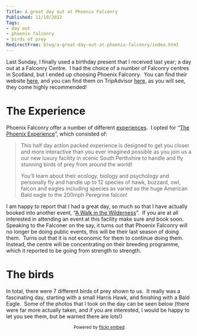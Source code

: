```yaml
---
Title: A great day out at Phoenix Falconry
Published: 11/10/2012
Tags:
- day out
- phoenix falconry
- birds of prey
RedirectFrom: blog/a-great-day-out-at-phoenix-falconry/index.html
---
```


Last Sunday, I finally used a birthday present that I received last year; a day out at a Falconry Centre.  I had the choice of a number of Falconry centres in Scotland, but I ended up choosing Phoenix Falconry.  You can find their website [here](http://falconry-in-scotland.co.uk/), and you can find them on TripAdvisor [here,](http://www.tripadvisor.co.uk/Attraction_Review-g1146700-d2108482-Reviews-Phoenix_Falconry-Blackford_Perth_and_Kinross_Scotland.html) as you will see, they come highly recommended!

# The Experience

Phoenix Falconry offer a number of different [experiences](http://www.scottishfalconry.co.uk/shopdisplayproducts.asp?id=1&cat=Falcon+Experiences).  I opted for “[The Phoenix Experience](http://www.scottishfalconry.co.uk/shopexd.asp?id=3)”, which consisted of:

> This half day action packed experience is designed to get you closer and more interactive than you ever imagined possible as you join us a our new luxury facility in scenic South Perthshire to handle and fly stunning birds of prey from around the world!
>
> You'll learn about their ecology, biology and psychology and personally fly and handle up to 12 species of hawk, buzzard, owl, falcon and eagles including species as varied as the huge American Bald eagle to the 200mph Peregrine falcon!

I am happy to report that I had a great day, so much so that I have actually booked into another event, “[A Walk in the Wilderness](http://www.scottishfalconry.co.uk/shopexd.asp?id=4)”.  If you are at all interested in attending an event at this facility make sure and book soon.  Speaking to the Falconer on the say, it turns out that Phoenix Falconry will no longer be doing public events, this will be their last season of doing them.  Turns out that it is not economic for them to continue doing them.  Instead, the centre will be concentrating on their breeding programme, which it reported to be going from strength to strength.

# The birds

In total, there were 7 different birds of prey shown to us.  It really was a fascinating day, starting with a small Harris Hawk, and finishing with a Bald Eagle.  Some of the photos that I took on the day can be seen below (there were far more actually taken, and if you are interested, I would be happy to let you see them, but be warned there are lots!)

<div id="flickrembed"></div><small style="display: block; text-align: center; margin: 0 auto;">Powered by <a href="https://flickrembed.com">flickr embed</a>.</small>

<script src="https://flickrembed.com/embed_v2.js.php?source=flickr&layout=responsive&input=72157676300841291&sort=0&by=album&theme=default&scale=fit&skin=default&id=5850544461b40"></script>
